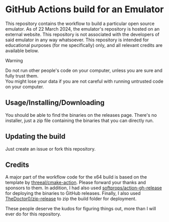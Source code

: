 # GitHub Actions build for an Emulator

This repository contains the workflow to build a particular open source emulator. As of 22 March 2024, the emulator's repository is hosted on an external website. This repository is not associated with the developers of said emulator in any way whatsoever. This repository is intended for educational purposes (for me specifically) only, and all relevant credits are available below.

> [!warning]
> Do not run other people's code on your computer, unless you are sure and fully trust them.\
> You might lose your data if you are not careful with running untrusted code on your computer.

## Usage/Installing/Downloading

You should be able to find the binaries on the releases page. There's no installer, just a zip file containing the binaries that you can directly run.

## Updating the build

Just create an issue or fork this repository.

## Credits
A major part of the workflow code for the x64 build is based on the template by [threeal/cmake-action](https://github.com/threeal/cmake-action). Please forward your thanks and sponsors to them.
In addition, I had also used [softprops/action-gh-release](https://github.com/softprops/action-gh-release) for deploying the binaries to GitHub releases.
Finally, I also used [TheDoctor0/zip-release](https://github.com/TheDoctor0/zip-release) to zip the build folder for deployment.

These people deserve the kudos for figuring things out, more than I will ever do for this repository.
